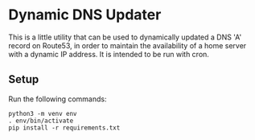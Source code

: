 # Dynamic DNS Updater

This is a little utility that can be used to dynamically updated a DNS 'A' record
on Route53, in order to maintain the availability of a home server with a dynamic IP address.
It is intended to be run with cron.

## Setup

Run the following commands:

```
python3 -m venv env
. env/bin/activate
pip install -r requirements.txt
```
